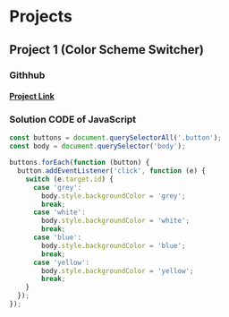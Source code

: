 # Projects
## Project 1 (Color Scheme Switcher) 
### Githhub 

#### [Project Link ]("https://github.com/mynk-nyon/JAVASCRIPT_PRACTICE_PROJECTS")

### Solution CODE of JavaScript
```javascript
const buttons = document.querySelectorAll('.button');
const body = document.querySelector('body');

buttons.forEach(function (button) {
  button.addEventListener('click', function (e) {
    switch (e.target.id) {
      case 'grey':
        body.style.backgroundColor = 'grey';
        break;
      case 'white':
        body.style.backgroundColor = 'white';
        break;
      case 'blue':
        body.style.backgroundColor = 'blue';
        break;
      case 'yellow':
        body.style.backgroundColor = 'yellow';
        break;
    }
  });
});
```